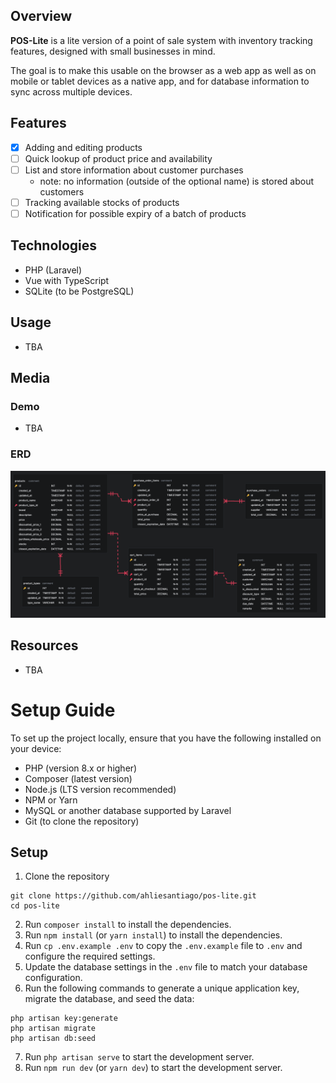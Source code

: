 ## Overview
**POS-Lite** is a lite version of a point of sale system with inventory tracking features, designed with small businesses in mind.

The goal is to make this usable on the browser as a web app as well as on mobile or tablet devices as a native app, and for database information to sync across multiple devices.

## Features
  - [x] Adding and editing products
  - [ ] Quick lookup of product price and availability
  - [ ] List and store information about customer purchases
    - note: no information (outside of the optional name) is stored about customers
  - [ ] Tracking available stocks of products
  - [ ] Notification for possible expiry of a batch of products

## Technologies
  - PHP (Laravel)
  - Vue with TypeScript
  - SQLite (to be PostgreSQL)

## Usage
- TBA

## Media
### Demo
- TBA

### ERD
![Image](public/assets/ERD.png)

## Resources
- TBA

# Setup Guide
To set up the project locally, ensure that you have the following installed on your device:
*	PHP (version 8.x or higher)
*	Composer (latest version)
*	Node.js (LTS version recommended)
*	NPM or Yarn
*	MySQL or another database supported by Laravel
*	Git (to clone the repository)

## Setup
1. Clone the repository
```
git clone https://github.com/ahliesantiago/pos-lite.git
cd pos-lite
```
2. Run `composer install` to install the dependencies.
3. Run `npm install` (or `yarn install`) to install the dependencies.
4. Run `cp .env.example .env` to copy the `.env.example` file to `.env` and configure the required settings.
5. Update the database settings in the `.env` file to match your database configuration.
6. Run the following commands to generate a unique application key, migrate the database, and seed the data:
```
php artisan key:generate
php artisan migrate
php artisan db:seed
```
7. Run `php artisan serve` to start the development server.
8. Run `npm run dev` (or `yarn dev`) to start the development server.